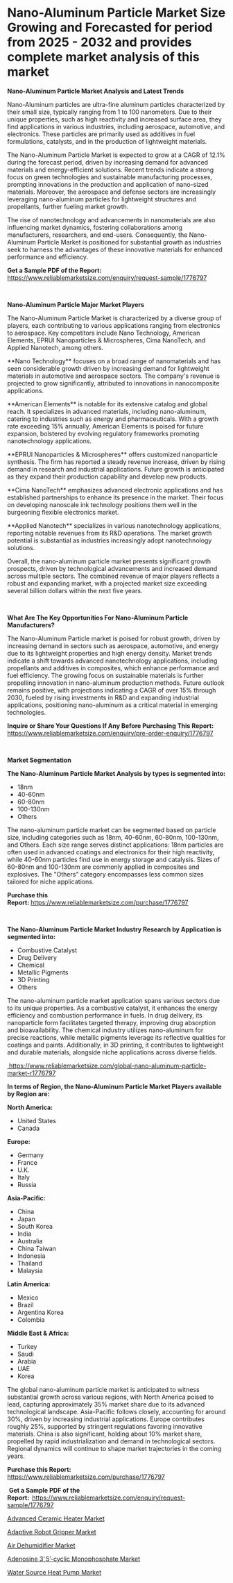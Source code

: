 <p><h1>Nano-Aluminum Particle Market Size Growing and Forecasted for period from 2025 - 2032 and provides complete market analysis of this market</h1></p><p><strong>Nano-Aluminum Particle Market Analysis and Latest Trends</strong></p>
<p><p>Nano-Aluminum particles are ultra-fine aluminum particles characterized by their small size, typically ranging from 1 to 100 nanometers. Due to their unique properties, such as high reactivity and increased surface area, they find applications in various industries, including aerospace, automotive, and electronics. These particles are primarily used as additives in fuel formulations, catalysts, and in the production of lightweight materials.</p><p>The Nano-Aluminum Particle Market is expected to grow at a CAGR of 12.1% during the forecast period, driven by increasing demand for advanced materials and energy-efficient solutions. Recent trends indicate a strong focus on green technologies and sustainable manufacturing processes, prompting innovations in the production and application of nano-sized materials. Moreover, the aerospace and defense sectors are increasingly leveraging nano-aluminum particles for lightweight structures and propellants, further fueling market growth.</p><p>The rise of nanotechnology and advancements in nanomaterials are also influencing market dynamics, fostering collaborations among manufacturers, researchers, and end-users. Consequently, the Nano-Aluminum Particle Market is positioned for substantial growth as industries seek to harness the advantages of these innovative materials for enhanced performance and efficiency.</p></p>
<p><strong>Get a Sample PDF of the Report:&nbsp;</strong> <a href="https://www.reliablemarketsize.com/enquiry/request-sample/1776797?utm_campaign=2955&utm_medium=2&utm_source=Github&utm_content=ia&utm_term=25032025&utm_id=nano-aluminum-particle">https://www.reliablemarketsize.com/enquiry/request-sample/1776797</a></p>
<p>&nbsp;</p>
<p><strong>Nano-Aluminum Particle Major Market Players</strong></p>
<p><p>The Nano-Aluminum Particle Market is characterized by a diverse group of players, each contributing to various applications ranging from electronics to aerospace. Key competitors include Nano Technology, American Elements, EPRUI Nanoparticles & Microspheres, Cima NanoTech, and Applied Nanotech, among others.</p><p>**Nano Technology** focuses on a broad range of nanomaterials and has seen considerable growth driven by increasing demand for lightweight materials in automotive and aerospace sectors. The company's revenue is projected to grow significantly, attributed to innovations in nanocomposite applications.</p><p>**American Elements** is notable for its extensive catalog and global reach. It specializes in advanced materials, including nano-aluminum, catering to industries such as energy and pharmaceuticals. With a growth rate exceeding 15% annually, American Elements is poised for future expansion, bolstered by evolving regulatory frameworks promoting nanotechnology applications.</p><p>**EPRUI Nanoparticles & Microspheres** offers customized nanoparticle synthesis. The firm has reported a steady revenue increase, driven by rising demand in research and industrial applications. Future growth is anticipated as they expand their production capability and develop new products.</p><p>**Cima NanoTech** emphasizes advanced electronic applications and has established partnerships to enhance its presence in the market. Their focus on developing nanoscale ink technology positions them well in the burgeoning flexible electronics market.</p><p>**Applied Nanotech** specializes in various nanotechnology applications, reporting notable revenues from its R&D operations. The market growth potential is substantial as industries increasingly adopt nanotechnology solutions.</p><p>Overall, the nano-aluminum particle market presents significant growth prospects, driven by technological advancements and increased demand across multiple sectors. The combined revenue of major players reflects a robust and expanding market, with a projected market size exceeding several billion dollars within the next five years.</p></p>
<p>&nbsp;</p>
<p><strong>What Are The Key Opportunities For Nano-Aluminum Particle Manufacturers?</strong></p>
<p><p>The Nano-Aluminum Particle market is poised for robust growth, driven by increasing demand in sectors such as aerospace, automotive, and energy due to its lightweight properties and high energy density. Market trends indicate a shift towards advanced nanotechnology applications, including propellants and additives in composites, which enhance performance and fuel efficiency. The growing focus on sustainable materials is further propelling innovation in nano-aluminum production methods. Future outlook remains positive, with projections indicating a CAGR of over 15% through 2030, fueled by rising investments in R&D and expanding industrial applications, positioning nano-aluminum as a critical material in emerging technologies.</p></p>
<p><strong>Inquire or Share Your Questions If Any Before Purchasing This Report:</strong> <a href="https://www.reliablemarketsize.com/enquiry/pre-order-enquiry/1776797?utm_campaign=2955&utm_medium=2&utm_source=Github&utm_content=ia&utm_term=25032025&utm_id=nano-aluminum-particle">https://www.reliablemarketsize.com/enquiry/pre-order-enquiry/1776797</a></p>
<p>&nbsp;</p>
<p><strong>Market Segmentation</strong></p>
<p><strong>The Nano-Aluminum Particle Market Analysis by types is segmented into:</strong></p>
<p><ul><li>18nm</li><li>40-60nm</li><li>60-80nm</li><li>100-130nm</li><li>Others</li></ul></p>
<p><p>The nano-aluminum particle market can be segmented based on particle size, including categories such as 18nm, 40-60nm, 60-80nm, 100-130nm, and Others. Each size range serves distinct applications: 18nm particles are often used in advanced coatings and electronics for their high reactivity, while 40-60nm particles find use in energy storage and catalysis. Sizes of 60-80nm and 100-130nm are commonly applied in composites and explosives. The "Others" category encompasses less common sizes tailored for niche applications.</p></p>
<p><strong>Purchase this Report:&nbsp;</strong><a href="https://www.reliablemarketsize.com/purchase/1776797?utm_campaign=2955&utm_medium=2&utm_source=Github&utm_content=ia&utm_term=25032025&utm_id=nano-aluminum-particle">https://www.reliablemarketsize.com/purchase/1776797</a></p>
<p>&nbsp;</p>
<p><strong>The Nano-Aluminum Particle Market Industry Research by Application is segmented into:</strong></p>
<p><ul><li>Combustive Catalyst</li><li>Drug Delivery</li><li>Chemical</li><li>Metallic Pigments</li><li>3D Printing</li><li>Others</li></ul></p>
<p><p>The nano-aluminum particle market application spans various sectors due to its unique properties. As a combustive catalyst, it enhances the energy efficiency and combustion performance in fuels. In drug delivery, its nanoparticle form facilitates targeted therapy, improving drug absorption and bioavailability. The chemical industry utilizes nano-aluminum for precise reactions, while metallic pigments leverage its reflective qualities for coatings and paints. Additionally, in 3D printing, it contributes to lightweight and durable materials, alongside niche applications across diverse fields.</p></p>
<p><a href="https://www.reliablemarketsize.com/global-nano-aluminum-particle-market-r1776797?utm_campaign=2955&utm_medium=2&utm_source=Github&utm_content=ia&utm_term=25032025&utm_id=nano-aluminum-particle">&nbsp;https://www.reliablemarketsize.com/global-nano-aluminum-particle-market-r1776797</a></p>
<p><strong>In terms of Region, the Nano-Aluminum Particle Market Players available by Region are:</strong></p>
<p>
    <p> <strong> North America: </strong>
        <ul>
            <li>United States</li>
            <li>Canada</li>
        </ul>
        </p> 
    <p> <strong> Europe: </strong>
        <ul>
            <li>Germany</li>
            <li>France</li>
            <li>U.K.</li>
            <li>Italy</li>
            <li>Russia</li>
        </ul>
        </p> 
    <p> <strong> Asia-Pacific: </strong>
        <ul>
            <li>China</li>
            <li>Japan</li>
            <li>South Korea</li>
            <li>India</li>
            <li>Australia</li>
            <li>China Taiwan</li>
            <li>Indonesia</li>
            <li>Thailand</li>
            <li>Malaysia</li>
        </ul>
        </p> 
    <p> <strong> Latin America: </strong>
        <ul>
            <li>Mexico</li>
            <li>Brazil</li>
            <li>Argentina Korea</li>
            <li>Colombia</li>
        </ul>
        </p> 
    <p> <strong> Middle East & Africa: </strong>
        <ul>
            <li>Turkey</li>
            <li>Saudi</li>
            <li>Arabia</li>
            <li>UAE</li>
            <li>Korea</li>
        </ul>
    </p>
    </p>
<p><p>The global nano-aluminum particle market is anticipated to witness substantial growth across various regions, with North America poised to lead, capturing approximately 35% market share due to its advanced technological landscape. Asia-Pacific follows closely, accounting for around 30%, driven by increasing industrial applications. Europe contributes roughly 25%, supported by stringent regulations favoring innovative materials. China is also significant, holding about 10% market share, propelled by rapid industrialization and demand in technological sectors. Regional dynamics will continue to shape market trajectories in the coming years.</p></p>
<p><strong>Purchase this Report: </strong><a href="https://www.reliablemarketsize.com/purchase/1776797?utm_campaign=2955&utm_medium=2&utm_source=Github&utm_content=ia&utm_term=25032025&utm_id=nano-aluminum-particle">https://www.reliablemarketsize.com/purchase/1776797</a></p>
<p>&nbsp;<strong>Get a Sample PDF of the Report:&nbsp;&nbsp;</strong><a href="https://www.reliablemarketsize.com/enquiry/request-sample/1776797?utm_campaign=2955&utm_medium=2&utm_source=Github&utm_content=ia&utm_term=25032025&utm_id=nano-aluminum-particle">https://www.reliablemarketsize.com/enquiry/request-sample/1776797</a></p>
<p><strong></strong></p>
<p><p><a href="https://www.linkedin.com/pulse/explore-advanced-ceramic-heater-markets-growth-trajectory-average-bbqie?utm_campaign=2955&utm_medium=2&utm_source=Github&utm_content=ia&utm_term=25032025&utm_id=nano-aluminum-particle">Advanced Ceramic Heater Market</a></p><p><a href="https://www.linkedin.com/pulse/adaptive-robot-gripper-market-expansion-comprehensive-nembe?utm_campaign=2955&utm_medium=2&utm_source=Github&utm_content=ia&utm_term=25032025&utm_id=nano-aluminum-particle">Adaptive Robot Gripper Market</a></p><p><a href="https://www.linkedin.com/pulse/comprehensive-evaluation-sustainability-air-dehumidifier-marketfrom-nxmfe?utm_campaign=2955&utm_medium=2&utm_source=Github&utm_content=ia&utm_term=25032025&utm_id=nano-aluminum-particle">Air Dehumidifier Market</a></p><p><a href="https://github.com/aidelndasse/Market-Research-Report-List-1/blob/main/adenosine-35-cyclic-monophosphate-market.md?utm_campaign=2955&utm_medium=2&utm_source=Github&utm_content=ia&utm_term=25032025&utm_id=nano-aluminum-particle">Adenosine 3’,5’-cyclic Monophosphate Market</a></p><p><a href="https://www.linkedin.com/pulse/anticipated-growth-water-source-heat-pump-market-2025-2032-set-tolje?utm_campaign=2955&utm_medium=2&utm_source=Github&utm_content=ia&utm_term=25032025&utm_id=nano-aluminum-particle">Water Source Heat Pump Market</a></p></p>
